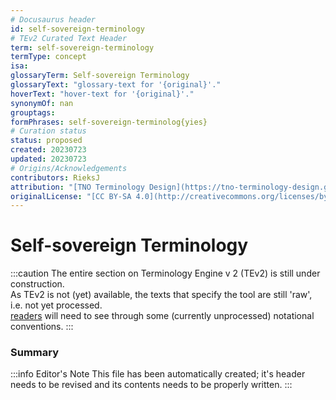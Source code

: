```yaml
---
# Docusaurus header
id: self-sovereign-terminology
# TEv2 Curated Text Header
term: self-sovereign-terminology
termType: concept
isa:
glossaryTerm: Self-sovereign Terminology
glossaryText: "glossary-text for '{original}'."
hoverText: "hover-text for '{original}'."
synonymOf: nan
grouptags:
formPhrases: self-sovereign-terminolog{yies}
# Curation status
status: proposed
created: 20230723
updated: 20230723
# Origins/Acknowledgements
contributors: RieksJ
attribution: "[TNO Terminology Design](https://tno-terminology-design.github.io/tev2-specifications/docs/tev2)"
originalLicense: "[CC BY-SA 4.0](http://creativecommons.org/licenses/by-sa/4.0/?ref=chooser-v1)"
---
```


# Self-sovereign Terminology

:::caution
The entire section on Terminology Engine v 2 (TEv2) is still under construction.<br/>
As TEv2 is not (yet) available, the texts that specify the tool are still 'raw', i.e. not yet processed.<br/>[readers](@) will need to see through some (currently unprocessed) notational conventions.
:::

### Summary

:::info Editor's Note
This file has been automatically created; it's header needs to be revised and its contents needs to be properly written.
:::
